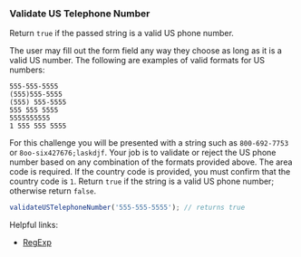 ### Validate US Telephone Number

Return `true` if the passed string is a valid US phone number.

The user may fill out the form field any way they choose as long as it is a valid US number. The following are examples of valid formats for US numbers:

```
555-555-5555
(555)555-5555
(555) 555-5555
555 555 5555
5555555555
1 555 555 5555
```

For this challenge you will be presented with a string such as `800-692-7753` or `8oo-six427676;laskdjf`. Your job is to validate or reject the US phone number based on any combination of the formats provided above. 
The area code is required. 
If the country code is provided, you must confirm that the country code is `1`. 
Return `true` if the string is a valid US phone number; otherwise return `false`.

```javascript
validateUSTelephoneNumber('555-555-5555'); // returns true
```

Helpful links:
* [RegExp](https://developer.mozilla.org/en-US/docs/Web/JavaScript/Reference/Global_Objects/RegExp)
